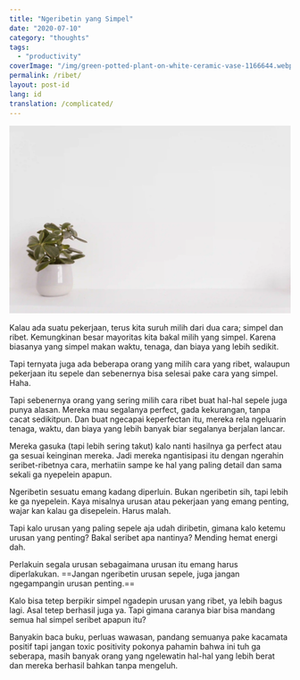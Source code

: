 ```yaml
---
title: "Ngeribetin yang Simpel"
date: "2020-07-10"
category: "thoughts"
tags:
  - "productivity"
coverImage: "/img/green-potted-plant-on-white-ceramic-vase-1166644.webp"
permalink: /ribet/
layout: post-id
lang: id
translation: /complicated/
---
```


![](/img/green-potted-plant-on-white-ceramic-vase-1166644.webp)

Kalau ada suatu pekerjaan, terus kita suruh milih dari dua cara; simpel dan ribet. Kemungkinan besar mayoritas kita bakal milih yang simpel. Karena biasanya yang simpel makan waktu, tenaga, dan biaya yang lebih sedikit.

Tapi ternyata juga ada beberapa orang yang milih cara yang ribet, walaupun pekerjaan itu sepele dan sebenernya bisa selesai pake cara yang simpel. Haha.

Tapi sebenernya orang yang sering milih cara ribet buat hal-hal sepele juga punya alasan. Mereka mau segalanya perfect, gada kekurangan, tanpa cacat sedikitpun. Dan buat ngecapai keperfectan itu, mereka rela ngeluarin tenaga, waktu, dan biaya yang lebih banyak biar segalanya berjalan lancar.

Mereka gasuka (tapi lebih sering takut) kalo nanti hasilnya ga perfect atau ga sesuai keinginan mereka. Jadi mereka ngantisipasi itu dengan ngerahin seribet-ribetnya cara, merhatiin sampe ke hal yang paling detail dan sama sekali ga nyepelein apapun.

Ngeribetin sesuatu emang kadang diperluin. Bukan ngeribetin sih, tapi lebih ke ga nyepelein. Kaya misalnya urusan atau pekerjaan yang emang penting, wajar kan kalau ga disepelein. Harus malah.

Tapi kalo urusan yang paling sepele aja udah diribetin, gimana kalo ketemu urusan yang penting? Bakal seribet apa nantinya? Mending hemat energi dah.

Perlakuin segala urusan sebagaimana urusan itu emang harus diperlakukan. ==Jangan ngeribetin urusan sepele, juga jangan ngegampangin urusan penting.==

Kalo bisa tetep berpikir simpel ngadepin urusan yang ribet, ya lebih bagus lagi. Asal tetep berhasil juga ya. Tapi gimana caranya biar bisa mandang semua hal simpel seribet apapun itu?

Banyakin baca buku, perluas wawasan, pandang semuanya pake kacamata positif tapi jangan toxic positivity pokonya pahamin bahwa ini tuh ga seberapa, masih banyak orang yang ngelewatin hal-hal yang lebih berat dan mereka berhasil bahkan tanpa mengeluh.
